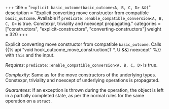 +++
title = "`explicit basic_outcome(basic_outcome<A, B, C, D> &&)`"
description = "Explicit converting move constructor from compatible `basic_outcome`. Available if `predicate::enable_compatible_conversion<A, B, C, D>` is true. Constexpr, triviality and noexcept propagating."
categories = ["constructors", "explicit-constructors", "converting-constructors"]
weight = 320
+++

Explicit converting move constructor from compatible `basic_outcome`. Calls {{% api "void hook_outcome_move_construction(T *, U &&) noexcept" %}} with `this` and the input.

*Requires*: `predicate::enable_compatible_conversion<A, B, C, D>` is true.

*Complexity*: Same as for the move constructors of the underlying types. Constexpr, triviality and noexcept of underlying operations is propagated.

*Guarantees*: If an exception is thrown during the operation, the object is left in a partially completed state, as per the normal rules for the same operation on a `struct`.
